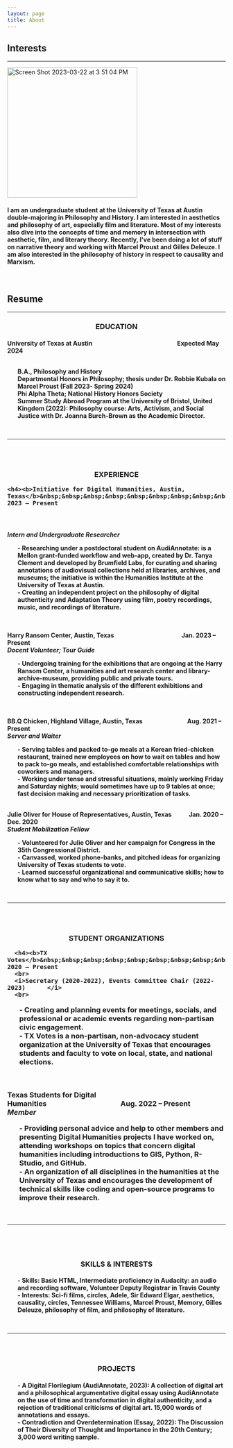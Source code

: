 ```yaml
---
layout: page
title: About
---
```

<h2>Interests</h2>
<hr>
<p style="text-align:left;"><img width="300" alt="Screen Shot 2023-03-22 at 3 51 04 PM" src="https://user-images.githubusercontent.com/122332459/227035049-19fcc3eb-12e1-46f3-ad4e-6cfa33f20d3b.png"></p> <h4>I am an undergraduate student at the University of Texas at Austin double-majoring in Philosophy and History. I am interested in aesthetics and philosophy of art, especially film and literature. Most of my interests also dive into the concepts of time and memory in intersection with aesthetic, film, and literary theory. Recently, I've been doing a lot of stuff on narrative theory and working with Marcel Proust and Gilles Deleuze. I am also interested in the philosophy of history in respect to causality and Marxism. </h4>
<br>
  <h2>Resume</h2>
  <hr>
  <h3><center>EDUCATION</center>

<h4>University of Texas at Austin&nbsp;&nbsp;&nbsp;&nbsp;&nbsp;&nbsp;&nbsp;&nbsp;&nbsp;&nbsp;&nbsp;&nbsp;&nbsp;&nbsp;&nbsp;&nbsp;&nbsp;&nbsp;&nbsp;&nbsp;&nbsp;&nbsp;&nbsp;&nbsp;&nbsp;&nbsp;&nbsp;&nbsp;&nbsp;&nbsp;&nbsp;&nbsp;&nbsp;&nbsp;&nbsp;&nbsp;&nbsp;&nbsp;&nbsp;&nbsp;&nbsp;&nbsp;&nbsp;&nbsp;&nbsp;&nbsp;&nbsp;&nbsp;&nbsp;&nbsp;&nbsp;&nbsp;&nbsp;&nbsp;&nbsp;&nbsp;&nbsp;&nbsp;&nbsp;Expected May 2024
<br>
  <br>
<ul>B.A., Philosophy and History		
  <br>
Departmental Honors in Philosophy; thesis under Dr. Robbie Kubala on Marcel Proust (Fall 2023- Spring 2024)
  <br>
Phi Alpha Theta; National History Honors Society
  <br>
Summer Study Abroad Program at the University of Bristol, United Kingdom (2022): Philosophy course: Arts, Activism, and Social Justice with Dr. Joanna Burch-Brown as the Academic Director.</ul>
<br>
  <hr>
  <br>
<br>
  <h3><center>EXPERIENCE </center>

    <h4><b>Initiative for Digital Humanities, Austin, Texas</b>&nbsp;&nbsp;&nbsp;&nbsp;&nbsp;&nbsp;&nbsp;&nbsp;&nbsp;&nbsp;&nbsp;&nbsp;&nbsp;&nbsp;&nbsp;&nbsp;&nbsp;&nbsp;&nbsp;&nbsp;&nbsp;&nbsp;&nbsp;&nbsp;&nbsp;&nbsp;&nbsp;&nbsp;&nbsp;&nbsp;&nbsp;Jan. 2023 – Present
  <br>
  <h4><i>Intern and Undergraduate Researcher</i>
    <br>
<ul>- Researching under a postdoctoral student on AudiAnnotate: is a Mellon grant-funded workflow and web-app, created by Dr. Tanya Clement and developed by Brumfield Labs, for curating and sharing annotations of audiovisual collections held at libraries, archives, and museums; the initiative is within the Humanities Institute at the University of Texas at Austin.
    <br>
- Creating an independent project on the philosophy of digital authenticity and Adaptation Theory using film, poetry recordings, music, and recordings of literature.</ul>
    <br>
    <br>
    <b>Harry Ransom Center, Austin, Texas</b>&nbsp;&nbsp;&nbsp;&nbsp;&nbsp;&nbsp;&nbsp;&nbsp;&nbsp;&nbsp;&nbsp;&nbsp;&nbsp;&nbsp;&nbsp;&nbsp;&nbsp;&nbsp;&nbsp;&nbsp;&nbsp;&nbsp;&nbsp;&nbsp;&nbsp;&nbsp;&nbsp;&nbsp;&nbsp;&nbsp;&nbsp;&nbsp;&nbsp;&nbsp;&nbsp;&nbsp;&nbsp;&nbsp;&nbsp;&nbsp;&nbsp;&nbsp;&nbsp;&nbsp;&nbsp;&nbsp;&nbsp;Jan. 2023 – Present
    <br>
    <i>Docent Volunteer; Tour Guide	</i>
    <br>
<ul>- Undergoing training for the exhibitions that are ongoing at the Harry Ransom Center, a humanities and art research center and library-archive-museum, providing public and private tours.
    <br>
- Engaging in thematic analysis of the different exhibitions and constructing independent research.</ul>
    <br>
    <br>
    <b>BB.Q Chicken, Highland Village, Austin, Texas</b>&nbsp;&nbsp;&nbsp;&nbsp;&nbsp;&nbsp;&nbsp;&nbsp;&nbsp;&nbsp;&nbsp;&nbsp;&nbsp;&nbsp;&nbsp;&nbsp;&nbsp;&nbsp;&nbsp;&nbsp;&nbsp;&nbsp;&nbsp;&nbsp;&nbsp;&nbsp;&nbsp;&nbsp;&nbsp;&nbsp;&nbsp;Aug. 2021 – Present
    <br>
    <i>Server and Waiter</i>
    <br>
<ul>- Serving tables and packed to-go meals at a Korean fried-chicken restaurant, trained new employees on how to wait on tables and how to pack to-go meals, and established comfortable relationships with coworkers and managers.
    <br>
- Working under tense and stressful situations, mainly working Friday and Saturday nights; would sometimes have up to 9 tables at once; fast decision making and necessary prioritization of tasks.</ul>
<br>
    <b>Julie Oliver for House of Representatives, Austin, Texas</b>&nbsp;&nbsp;&nbsp;&nbsp;&nbsp;&nbsp;&nbsp;&nbsp;&nbsp;&nbsp;&nbsp;&nbsp;Jan. 2020 – Dec. 2020
    <br>
    <i>Student Mobilization Fellow </i>							
    <br>
<ul>- Volunteered for Julie Oliver and her campaign for Congress in the 35th Congressional District.
    <br>
- Canvassed, worked phone-banks, and pitched ideas for organizing University of Texas students to vote.
    <br>
- Learned successful organizational and communicative skills; how to know what to say and who to say it to. </ul>
<br>
    <hr>
    <br>
<br>
    <h3><center>STUDENT ORGANIZATIONS</center>

      <h4><b>TX Votes</b>&nbsp;&nbsp;&nbsp;&nbsp;&nbsp;&nbsp;&nbsp;&nbsp;&nbsp;&nbsp;&nbsp;&nbsp;&nbsp;&nbsp;&nbsp;&nbsp;&nbsp;&nbsp;&nbsp;&nbsp;&nbsp;&nbsp;&nbsp;&nbsp;&nbsp;&nbsp;&nbsp;&nbsp;&nbsp;&nbsp;&nbsp;&nbsp;&nbsp;&nbsp;&nbsp;&nbsp;&nbsp;&nbsp;&nbsp;&nbsp;&nbsp;&nbsp;&nbsp;&nbsp;&nbsp;&nbsp;&nbsp;&nbsp;&nbsp;&nbsp;&nbsp;&nbsp;&nbsp;&nbsp;&nbsp;&nbsp;&nbsp;&nbsp;&nbsp;&nbsp;&nbsp;&nbsp;&nbsp;&nbsp;&nbsp;&nbsp;&nbsp;&nbsp;&nbsp;&nbsp;&nbsp;&nbsp;&nbsp;&nbsp;&nbsp;&nbsp;&nbsp;&nbsp;&nbsp;&nbsp;&nbsp;&nbsp;&nbsp;&nbsp;&nbsp;&nbsp;&nbsp;&nbsp;&nbsp;&nbsp;&nbsp;&nbsp;&nbsp;Aug. 2020 – Present
      <br>
      <i>Secretary (2020-2022), Events Committee Chair (2022-2023)	 	</i>
      <br>
<ul>- Creating and planning events for meetings, socials, and professional or academic events regarding non-partisan civic engagement. 
      <br>
- TX Votes is a non-partisan, non-advocacy student organization at the University of Texas that encourages students and faculty to vote on local, state, and national elections.</ul>
<br>
      <br>
      <b> Texas Students for Digital Humanities</b>&nbsp;&nbsp;&nbsp;&nbsp;&nbsp;&nbsp;&nbsp;&nbsp;&nbsp;&nbsp;&nbsp;&nbsp;&nbsp;&nbsp;&nbsp;&nbsp;&nbsp;&nbsp;&nbsp;&nbsp;&nbsp;&nbsp;&nbsp;&nbsp;&nbsp;&nbsp;&nbsp;&nbsp;&nbsp;&nbsp;&nbsp;&nbsp;&nbsp;&nbsp;&nbsp;&nbsp;&nbsp;&nbsp;&nbsp;&nbsp;&nbsp;&nbsp;&nbsp;&nbsp;Aug. 2022 – Present
      <br>
      <i>Member	 </i>
      <br>
<ul>- Providing personal advice and help to other members and presenting Digital Humanities projects I have worked on, attending workshops on topics that concern digital humanities including introductions to GIS, Python, R-Studio, and GitHub. 
<br>
     - An organization of all disciplines in the humanities at the University of Texas and encourages the development of technical skills like coding and open-source programs to improve their research.</ul>
<br>
        <hr>
      <br>
      <br>
      <h3><center>SKILLS & INTERESTS </center>

<h4><ul>- Skills: Basic HTML, Intermediate proficiency in Audacity: an audio and recording software, Volunteer Deputy Registrar in Travis County
  <br>
- Interests: Sci-fi films, circles, Adele, Sir Edward Elgar, aesthetics, causality, circles, Tennessee Williams, Marcel Proust, Memory, Gilles Deleuze, philosophy of film, and philosophy of literature.
  <br></ul>
        <br>
  <hr>
        <br>
  <br>
        <h3><center>PROJECTS</center>
   
<h4><ul>- A Digital Florilegium (AudiAnnotate, 2023): A collection of digital art and a philosophical argumentative digital essay using AudiAnnotate on the use of time and transformation in digital authenticity, and a rejection of traditional criticisms of digital art. 15,000 words of annotations and essays. 
  <br>
- Contradiction and Overdetermination (Essay, 2022): The Discussion of Their Diversity of Thought and Importance in the 20th Century; 3,000 word writing sample. 
